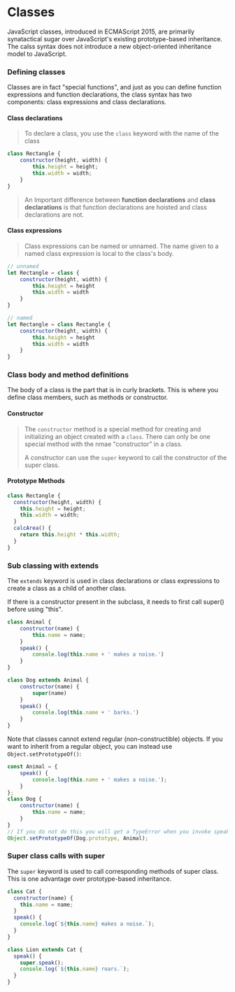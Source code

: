 # Classes

JavaScript classes, introduced in ECMAScript 2015, are primarily synatactical sugar over JavaScript's existing prototype-based inheritance. The calss syntax does not introduce a new object-oriented inheritance model to JavaScript.



### Defining classes

Classes are in fact "special functions", and just as you can define function expressions and function declarations, the class syntax has two components: class expressions and class declarations.



#### Class declarations

> To declare a class, you use the `class` keyword with the name of the class

```javascript
class Rectangle {
    constructor(height, width) {
        this.height = height;
        this.width = width;
    }
}
```

> An Important difference between **function declarations** and **class declarations** is that function declarations are hoisted and class declarations are not.



#### Class expressions

> Class expressions can be named or unnamed. The name given to a named class expression is local to the class's body.

```javascript
// unnamed
let Rectangle = class {
    constructor(height, width) {
        this.height = height
        this.width = width
    }
}

// named
let Rectangle = class Rectangle {
    constructor(height, width) {
        this.height = height
        this.width = width
    }
}
```



### Class body and method definitions

The body of a class is the part that is in curly brackets. This is where you define class members, such as methods or constructor.

#### Constructor

> The `constructor` method is a special method for creating and initializing an object created with a `class`. There can only be one special method with the nmae "constructor" in a class.
>
> A constructor can use the `super` keyword to call the constructor of the super class.



#### Prototype Methods

```javascript
class Rectangle {
  constructor(height, width) {
    this.height = height;
    this.width = width;
  }
  calcArea() {
    return this.height * this.width;
  }
}
```



### Sub classing with extends

The `extends` keyword is used in class declarations or class expressions to create a class as a child of another class.

If there is a constructor present in the subclass, it needs to first call super() before using "this".

```javascript
class Animal {
    constructor(name) {
        this.name = name;
    }
    speak() {
        console.log(this.name + ' makes a noise.')
    }
}

class Dog extends Animal {
    constructor(name) {
        super(name)
    }
    speak() {
        console.log(this.name + ' barks.')
    }
}
```



Note that classes cannot extend regular (non-constructible) objects. If you want to inherit from a regular object, you can instead use `Object.setPrototypeOf()`:

```javascript
const Animal = {
    speak() {
        console.log(this.name + ' makes a noise.');
    }
};
class Dog {
    constructor(name) {
        this.name = name;
    }
}
// If you do not do this you will get a TypeError when you invoke speak
Object.setPrototypeOf(Dog.prototype, Animal);
```



### Super class calls with super

The `super` keyword is used to call corresponding methods of super class. This is one advantage over prototype-based inheritance.

```javascript
class Cat { 
  constructor(name) {
    this.name = name;
  }
  speak() {
    console.log(`${this.name} makes a noise.`);
  }
}

class Lion extends Cat {
  speak() {
    super.speak();
    console.log(`${this.name} roars.`);
  }
}
```

